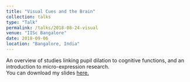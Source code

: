 ```yaml
---
title: "Visual Cues and the Brain"
collection: talks
type: "Talk"
permalink: /talks/2018-08-24-visual
venue: "IISc Bangalore"
date: 2018-09-06
location: "Bangalore, India"
---
```

An overview of studies linking pupil dilation to cognitive functions, and an introduction to micro-expression research. <br/>
You can download my slides [here.](https://anshul-gupta24.github.io/files/visual.pdf)
